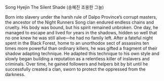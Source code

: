Song Hyejin The Silent Shade (송혜진 조용한 그늘)

Born into slavery under the harsh rule of Dalpo Province’s corrupt masters, the ancestor of the Night Runners Song clan endured endless chains and cruelty. His body was bound, but his spirit remained unbroken. One day, he managed to escape and lived for years in the shadows, hidden so well that no one knew he was still alive—he had no family left. After a fateful night spent in the Black Forest, home to an unorthodox sect of assassins ten times more powerful than ordinary killers, he was gifted a fragment of their shadow adapting technique. He adapted this technique to his own style and slowly began building a reputation as a relentless killer of inslavers and criminals. Over time, he gained followers and helpers bit by bit until he successfully created a clan, sworn to protect the oppressed from the darkness.
